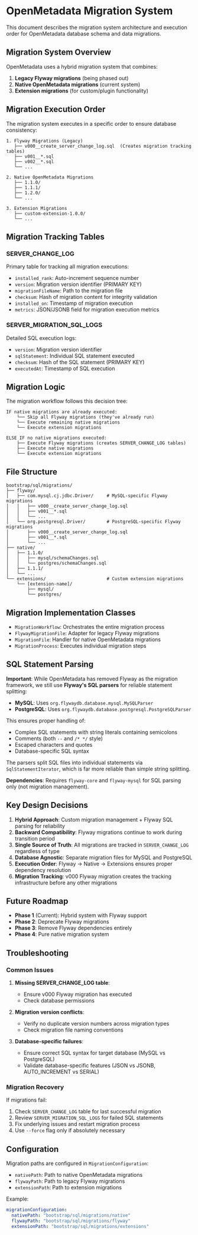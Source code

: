 # OpenMetadata Migration System

This document describes the migration system architecture and execution order for OpenMetadata database schema and data migrations.

## Migration System Overview

OpenMetadata uses a hybrid migration system that combines:
1. **Legacy Flyway migrations** (being phased out)
2. **Native OpenMetadata migrations** (current system)
3. **Extension migrations** (for custom/plugin functionality)

## Migration Execution Order

The migration system executes in a specific order to ensure database consistency:

```
1. Flyway Migrations (Legacy)
   ├── v000__create_server_change_log.sql  (Creates migration tracking tables)
   ├── v001__*.sql
   ├── v002__*.sql
   └── ...

2. Native OpenMetadata Migrations
   ├── 1.1.0/
   ├── 1.1.1/
   ├── 1.2.0/
   └── ...

3. Extension Migrations
   ├── custom-extension-1.0.0/
   └── ...
```

## Migration Tracking Tables

### SERVER_CHANGE_LOG
Primary table for tracking all migration executions:
- `installed_rank`: Auto-increment sequence number
- `version`: Migration version identifier (PRIMARY KEY)
- `migrationFileName`: Path to the migration file
- `checksum`: Hash of migration content for integrity validation
- `installed_on`: Timestamp of migration execution
- `metrics`: JSON/JSONB field for migration execution metrics

### SERVER_MIGRATION_SQL_LOGS
Detailed SQL execution logs:
- `version`: Migration version identifier
- `sqlStatement`: Individual SQL statement executed
- `checksum`: Hash of the SQL statement (PRIMARY KEY)
- `executedAt`: Timestamp of SQL execution

## Migration Logic

The migration workflow follows this decision tree:

```
IF native migrations are already executed:
    └── Skip all Flyway migrations (they've already run)
    └── Execute remaining native migrations
    └── Execute extension migrations

ELSE IF no native migrations executed:
    ├── Execute Flyway migrations (creates SERVER_CHANGE_LOG tables)
    ├── Execute native migrations  
    └── Execute extension migrations
```

## File Structure

```
bootstrap/sql/migrations/
├── flyway/
│   ├── com.mysql.cj.jdbc.Driver/     # MySQL-specific Flyway migrations
│   │   ├── v000__create_server_change_log.sql
│   │   ├── v001__*.sql
│   │   └── ...
│   └── org.postgresql.Driver/        # PostgreSQL-specific Flyway migrations
│       ├── v000__create_server_change_log.sql
│       ├── v001__*.sql
│       └── ...
├── native/
│   ├── 1.1.0/
│   │   ├── mysql/schemaChanges.sql
│   │   └── postgres/schemaChanges.sql
│   ├── 1.1.1/
│   └── ...
└── extensions/                       # Custom extension migrations
    └── [extension-name]/
        ├── mysql/
        └── postgres/
```

## Migration Implementation Classes

- `MigrationWorkflow`: Orchestrates the entire migration process
- `FlywayMigrationFile`: Adapter for legacy Flyway migrations
- `MigrationFile`: Handler for native OpenMetadata migrations
- `MigrationProcess`: Executes individual migration steps

## SQL Statement Parsing

**Important**: While OpenMetadata has removed Flyway as the migration framework, we still use **Flyway's SQL parsers** for reliable statement splitting:

- **MySQL**: Uses `org.flywaydb.database.mysql.MySQLParser`
- **PostgreSQL**: Uses `org.flywaydb.database.postgresql.PostgreSQLParser`

This ensures proper handling of:
- Complex SQL statements with string literals containing semicolons
- Comments (both `--` and `/* */` style)
- Escaped characters and quotes
- Database-specific SQL syntax

The parsers split SQL files into individual statements via `SqlStatementIterator`, which is far more reliable than simple string splitting.

**Dependencies**: Requires `flyway-core` and `flyway-mysql` for SQL parsing only (not migration management).

## Key Design Decisions

1. **Hybrid Approach**: Custom migration management + Flyway SQL parsing for reliability
2. **Backward Compatibility**: Flyway migrations continue to work during transition period
3. **Single Source of Truth**: All migrations are tracked in `SERVER_CHANGE_LOG` regardless of type
4. **Database Agnostic**: Separate migration files for MySQL and PostgreSQL
5. **Execution Order**: Flyway → Native → Extensions ensures proper dependency resolution
6. **Migration Tracking**: v000 Flyway migration creates the tracking infrastructure before any other migrations

## Future Roadmap

- **Phase 1** (Current): Hybrid system with Flyway support
- **Phase 2**: Deprecate Flyway migrations
- **Phase 3**: Remove Flyway dependencies entirely
- **Phase 4**: Pure native migration system

## Troubleshooting

### Common Issues

1. **Missing SERVER_CHANGE_LOG table**:
   - Ensure v000 Flyway migration has executed
   - Check database permissions

2. **Migration version conflicts**:
   - Verify no duplicate version numbers across migration types
   - Check migration file naming conventions

3. **Database-specific failures**:
   - Ensure correct SQL syntax for target database (MySQL vs PostgreSQL)
   - Validate database-specific features (JSON vs JSONB, AUTO_INCREMENT vs SERIAL)

### Migration Recovery

If migrations fail:
1. Check `SERVER_CHANGE_LOG` table for last successful migration
2. Review `SERVER_MIGRATION_SQL_LOGS` for failed SQL statements
3. Fix underlying issues and restart migration process
4. Use `--force` flag only if absolutely necessary

## Configuration

Migration paths are configured in `MigrationConfiguration`:
- `nativePath`: Path to native OpenMetadata migrations
- `flywayPath`: Path to legacy Flyway migrations  
- `extensionPath`: Path to extension migrations

Example:
```yaml
migrationConfiguration:
  nativePath: "bootstrap/sql/migrations/native"
  flywayPath: "bootstrap/sql/migrations/flyway"
  extensionPath: "bootstrap/sql/migrations/extensions"
```